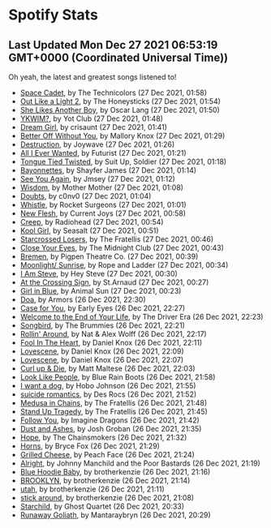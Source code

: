 
# Spotify Stats
## Last Updated Mon Dec 27 2021 06:53:19 GMT+0000 (Coordinated Universal Time))

Oh yeah, the latest and greatest songs listened to!

- [Space Cadet](https://www.last.fm/music/The+Technicolors/_/Space+Cadet), by The Technicolors (27 Dec 2021, 01:58)
- [Out Like a Light 2](https://www.last.fm/music/The+Honeysticks/_/Out+Like+a+Light+2), by The Honeysticks (27 Dec 2021, 01:54)
- [She Likes Another Boy](https://www.last.fm/music/Oscar+Lang/_/She+Likes+Another+Boy), by Oscar Lang (27 Dec 2021, 01:50)
- [YKWIM?](https://www.last.fm/music/Yot+Club/_/YKWIM%3F), by Yot Club (27 Dec 2021, 01:48)
- [Dream Girl](https://www.last.fm/music/crisaunt/_/Dream+Girl), by crisaunt (27 Dec 2021, 01:41)
- [Better Off Without You](https://www.last.fm/music/Mallory+Knox/_/Better+Off+Without+You), by Mallory Knox (27 Dec 2021, 01:29)
- [Destruction](https://www.last.fm/music/Joywave/_/Destruction), by Joywave (27 Dec 2021, 01:26)
- [All I Ever Wanted](https://www.last.fm/music/Futurist/_/All+I+Ever+Wanted), by Futurist (27 Dec 2021, 01:21)
- [Tongue Tied Twisted](https://www.last.fm/music/Suit+Up,+Soldier/_/Tongue+Tied+Twisted), by Suit Up, Soldier (27 Dec 2021, 01:18)
- [Bayonnettes](https://www.last.fm/music/Shayfer+James/_/Bayonnettes), by Shayfer James (27 Dec 2021, 01:14)
- [See You Again](https://www.last.fm/music/Jmsey/_/See+You+Again), by Jmsey (27 Dec 2021, 01:12)
- [Wisdom](https://www.last.fm/music/Mother+Mother/_/Wisdom), by Mother Mother (27 Dec 2021, 01:08)
- [Doubts](https://www.last.fm/music/c0nv0/_/Doubts), by c0nv0 (27 Dec 2021, 01:04)
- [Whistle](https://www.last.fm/music/Rocket+Surgeons/_/Whistle), by Rocket Surgeons (27 Dec 2021, 01:01)
- [New Flesh](https://www.last.fm/music/Current+Joys/_/New+Flesh), by Current Joys (27 Dec 2021, 00:58)
- [Creep](https://www.last.fm/music/Radiohead/_/Creep), by Radiohead (27 Dec 2021, 00:54)
- [Kool Girl](https://www.last.fm/music/Seasalt/_/Kool+Girl), by Seasalt (27 Dec 2021, 00:51)
- [Starcrossed Losers](https://www.last.fm/music/The+Fratellis/_/Starcrossed+Losers), by The Fratellis (27 Dec 2021, 00:46)
- [Close Your Eyes](https://www.last.fm/music/The+Midnight+Club/_/Close+Your+Eyes), by The Midnight Club (27 Dec 2021, 00:43)
- [Bremen](https://www.last.fm/music/Pigpen+Theatre+Co./_/Bremen), by Pigpen Theatre Co. (27 Dec 2021, 00:39)
- [Moonlight/ Sunrise](https://www.last.fm/music/Rope+and+Ladder/_/Moonlight%2F+Sunrise), by Rope and Ladder (27 Dec 2021, 00:34)
- [I Am Steve](https://www.last.fm/music/Hey+Steve/_/I+Am+Steve), by Hey Steve (27 Dec 2021, 00:30)
- [At the Crossing Sign](https://www.last.fm/music/St.Arnaud/_/At+the+Crossing+Sign), by St.Arnaud (27 Dec 2021, 00:27)
- [Girl in Blue](https://www.last.fm/music/Animal+Sun/_/Girl+in+Blue), by Animal Sun (27 Dec 2021, 00:23)
- [Doa](https://www.last.fm/music/Armors/_/Doa), by Armors (26 Dec 2021, 22:30)
- [Case for You](https://www.last.fm/music/Early+Eyes/_/Case+for+You), by Early Eyes (26 Dec 2021, 22:27)
- [Welcome to the End of Your Life](https://www.last.fm/music/The+Driver+Era/_/Welcome+to+the+End+of+Your+Life), by The Driver Era (26 Dec 2021, 22:23)
- [Songbird](https://www.last.fm/music/The+Brummies/_/Songbird), by The Brummies (26 Dec 2021, 22:21)
- [Rollin' Around](https://www.last.fm/music/Nat+&+Alex+Wolff/_/Rollin%27+Around), by Nat & Alex Wolff (26 Dec 2021, 22:17)
- [Fool In The Heart](https://www.last.fm/music/Daniel+Knox/_/Fool+In+The+Heart), by Daniel Knox (26 Dec 2021, 22:11)
- [Lovescene](https://www.last.fm/music/Daniel+Knox/_/Lovescene), by Daniel Knox (26 Dec 2021, 22:09)
- [Lovescene](https://www.last.fm/music/Daniel+Knox/_/Lovescene), by Daniel Knox (26 Dec 2021, 22:07)
- [Curl up & Die](https://www.last.fm/music/Matt+Maltese/_/Curl+up+&+Die), by Matt Maltese (26 Dec 2021, 22:03)
- [Look Like People](https://www.last.fm/music/Blue+Rain+Boots/_/Look+Like+People), by Blue Rain Boots (26 Dec 2021, 21:58)
- [I want a dog](https://www.last.fm/music/Hobo+Johnson/_/I+want+a+dog), by Hobo Johnson (26 Dec 2021, 21:55)
- [suicide romantics](https://www.last.fm/music/Des+Rocs/_/suicide+romantics), by Des Rocs (26 Dec 2021, 21:52)
- [Medusa in Chains](https://www.last.fm/music/The+Fratellis/_/Medusa+in+Chains), by The Fratellis (26 Dec 2021, 21:48)
- [Stand Up Tragedy](https://www.last.fm/music/The+Fratellis/_/Stand+Up+Tragedy), by The Fratellis (26 Dec 2021, 21:45)
- [Follow You](https://www.last.fm/music/Imagine+Dragons/_/Follow+You), by Imagine Dragons (26 Dec 2021, 21:42)
- [Dust and Ashes](https://www.last.fm/music/Josh+Groban/_/Dust+and+Ashes), by Josh Groban (26 Dec 2021, 21:35)
- [Hope](https://www.last.fm/music/The+Chainsmokers/_/Hope), by The Chainsmokers (26 Dec 2021, 21:32)
- [Horns](https://www.last.fm/music/Bryce+Fox/_/Horns), by Bryce Fox (26 Dec 2021, 21:29)
- [Grilled Cheese](https://www.last.fm/music/Peach+Face/_/Grilled+Cheese), by Peach Face (26 Dec 2021, 21:24)
- [Alright](https://www.last.fm/music/Johnny+Manchild+and+the+Poor+Bastards/_/Alright), by Johnny Manchild and the Poor Bastards (26 Dec 2021, 21:19)
- [Blue Hoodie Baby](https://www.last.fm/music/brotherkenzie/_/Blue+Hoodie+Baby), by brotherkenzie (26 Dec 2021, 21:16)
- [BROOKLYN](https://www.last.fm/music/brotherkenzie/_/BROOKLYN), by brotherkenzie (26 Dec 2021, 21:14)
- [utah](https://www.last.fm/music/brotherkenzie/_/utah), by brotherkenzie (26 Dec 2021, 21:11)
- [stick around](https://www.last.fm/music/brotherkenzie/_/stick+around), by brotherkenzie (26 Dec 2021, 21:08)
- [Starchild](https://www.last.fm/music/Ghost+Quartet/_/Starchild), by Ghost Quartet (26 Dec 2021, 20:33)
- [Runaway Goliath](https://www.last.fm/music/Mantaraybryn/_/Runaway+Goliath), by Mantaraybryn (26 Dec 2021, 20:29)
